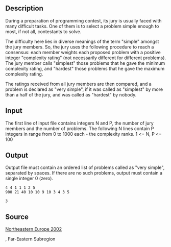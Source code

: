 <h2>Description</h2><p>During a preparation of programming contest, its jury is usually faced with many difficult tasks. One of them is to select a problem simple enough to most, if not all, contestants to solve.
</p>
The difficulty here lies in diverse meanings of the term "simple" amongst the jury members. So, the jury uses the following procedure to reach a consensus: each member weights each proposed problem with a positive integer "complexity rating" (not necessarily different for different problems). The jury member calls "simplest" those problems that he gave the minimum complexity rating, and "hardest" those problems that he gave the maximum complexity rating.

The ratings received from all jury members are then compared, and a problem is declared as "very simple", if it was called as "simplest" by more than a half of the jury, and was called as "hardest" by nobody. <h2>Input</h2><p>The first line of input file contains integers N and P, the number of jury members and the number of problems. The following N lines contain P integers in range from 0 to 1000 each - the complexity ranks. 1 &lt;= N, P &lt;= 100 </p><h2>Output</h2><p>Output file must contain an ordered list of problems called as "very simple", separated by spaces. If there are no such problems, output must contain a single integer 0 (zero). </p><pre><code class="language-input1">4 4
1 1 1 2
5 900 21 40
10 10 9 10
3 4 3 5
</code></pre><pre><code class="language-output1">3
</code></pre><h2>Source</h2><a href="searchproblem?field=source&amp;key=Northeastern+Europe+2002">Northeastern Europe 2002</a><p>, Far-Eastern Subregion</p>